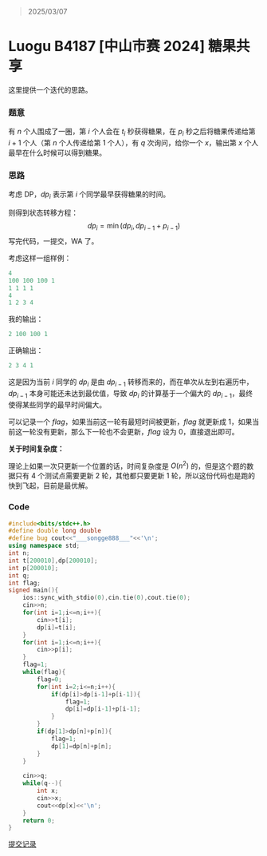 > 2025/03/07

# Luogu B4187 [中山市赛 2024] 糖果共享

这里提供一个迭代的思路。

### 题意

有 $n$ 个人围成了一圈，第 $i$ 个人会在 $t_i$ 秒获得糖果，在 $p_i$ 秒之后将糖果传递给第 $i+1$ 个人（第 $n$ 个人传递给第 $1$ 个人），有 $q$ 次询问，给你一个 $x$，输出第 $x$ 个人最早在什么时候可以得到糖果。

### 思路

考虑 DP，$dp_i$ 表示第 $i$ 个同学最早获得糖果的时间。

则得到状态转移方程：
$$
dp_i=\min(dp_i,dp_{i-1}+p_{i-1})
$$
写完代码，一提交，WA 了。

考虑这样一组样例：

```cpp
4
100 100 100 1
1 1 1 1
4
1 2 3 4
```

我的输出：

```cpp
2 100 100 1
```

正确输出：

```cPP
2 3 4 1
```

这是因为当前 $i$ 同学的 $dp_i$ 是由 $dp_{i-1}$ 转移而来的，而在单次从左到右遍历中，$dp_{i-1}$ 本身可能还未达到最优值，导致 $dp_i$ 的计算基于一个偏大的 $dp_{i-1}$，最终使得某些同学的最早时间偏大。

可以记录一个 $flag$，如果当前这一轮有最短时间被更新，$flag$ 就更新成 $1$，如果当前这一轮没有更新，那么下一轮也不会更新，$flag$ 设为 $0$，直接退出即可。

**关于时间复杂度：**

理论上如果一次只更新一个位置的话，时间复杂度是 $O(n^2)$ 的，但是这个题的数据只有 $4$ 个测试点需要更新 $2$ 轮，其他都只要更新 $1$ 轮，所以这份代码也是跑的快到飞起，目前是最优解。

### Code

```cpp
#include<bits/stdc++.h>
#define double long double
#define bug cout<<"___songge888___"<<'\n';
using namespace std;
int n;
int t[200010],dp[200010];
int p[200010];
int q;
int flag;
signed main(){
    ios::sync_with_stdio(0),cin.tie(0),cout.tie(0);
    cin>>n;
    for(int i=1;i<=n;i++){
        cin>>t[i];
        dp[i]=t[i];
    }
    for(int i=1;i<=n;i++){
        cin>>p[i];
    }
    flag=1;
    while(flag){
        flag=0;
        for(int i=2;i<=n;i++){
            if(dp[i]>dp[i-1]+p[i-1]){
                flag=1;
                dp[i]=dp[i-1]+p[i-1];
            }
        }
        if(dp[1]>dp[n]+p[n]){
            flag=1;
            dp[1]=dp[n]+p[n];
        }
    }
        
    cin>>q;
    while(q--){
        int x;
        cin>>x;
        cout<<dp[x]<<'\n';
    }
    return 0;
}
```

[提交记录](https://www.luogu.com.cn/record/206386291)